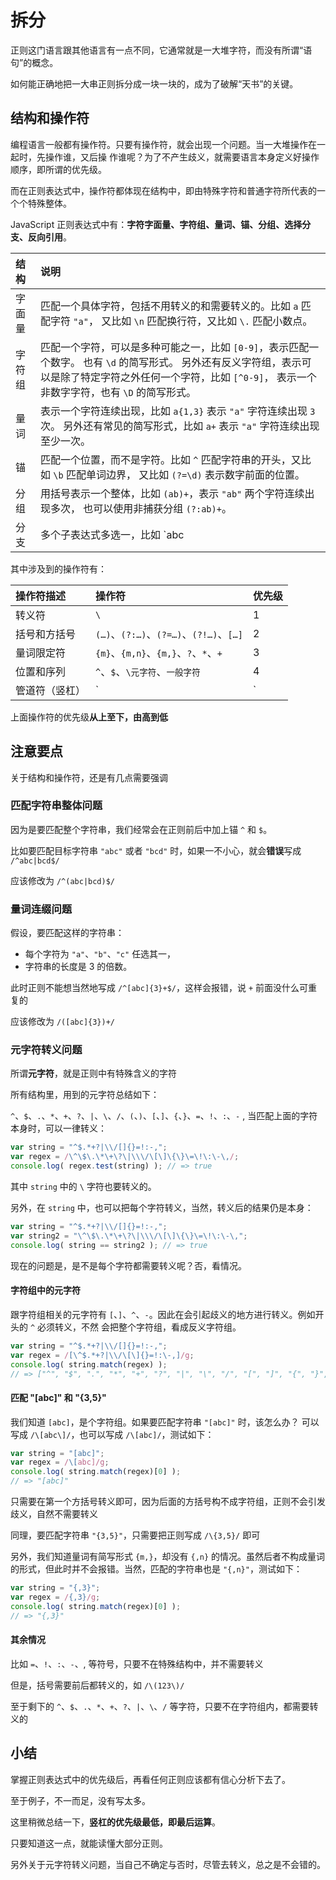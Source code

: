# 拆分

正则这门语言跟其他语言有一点不同，它通常就是一大堆字符，而没有所谓“语句”的概念。

如何能正确地把一大串正则拆分成一块一块的，成为了破解“天书”的关键。

## 结构和操作符

编程语言一般都有操作符。只要有操作符，就会出现一个问题。当一大堆操作在一起时，先操作谁，又后操 作谁呢？为了不产生歧义，就需要语言本身定义好操作顺序，即所谓的优先级。

而在正则表达式中，操作符都体现在结构中，即由特殊字符和普通字符所代表的一个个特殊整体。

JavaScript 正则表达式中有：**字符字面量、字符组、量词、锚、分组、选择分支、反向引用**。

| 结构 | 说明 |
|:- |:- |
| 字面量 | 匹配一个具体字符，包括不用转义的和需要转义的。比如 `a` 匹配字符 `"a"`， 又比如 `\n` 匹配换行符，又比如 `\.` 匹配小数点。|
| 字符组 | 匹配一个字符，可以是多种可能之一，比如 `[0-9]`，表示匹配一个数字。 也有 `\d` 的简写形式。 另外还有反义字符组，表示可以是除了特定字符之外任何一个字符，比如 `[^0-9]`， 表示一个非数字字符，也有 `\D` 的简写形式。|
| 量词 | 表示一个字符连续出现，比如 `a{1,3}` 表示 `"a"` 字符连续出现 `3` 次。 另外还有常见的简写形式，比如 `a+` 表示 `"a"` 字符连续出现至少一次。|
| 锚 | 匹配一个位置，而不是字符。比如 `^` 匹配字符串的开头，又比如 `\b` 匹配单词边界， 又比如 `(?=\d)` 表示数字前面的位置。|
| 分组 | 用括号表示一个整体，比如 `(ab)+`，表示 `"ab"` 两个字符连续出现多次， 也可以使用非捕获分组 `(?:ab)+`。|
| 分支 | 多个子表达式多选一，比如 `abc|bcd`，表达式匹配 `"abc"` 或者 `"bcd"` 字符子串。 反向引用，比如 `\2`，表示引用第 `2` 个分组。|

其中涉及到的操作符有：

| 操作符描述 | 操作符 | 优先级 |
|:- |:- |:- |
| 转义符  | `\` | 1 |
| 括号和方括号 | `(…)`、`(?:…)`、`(?=…)`、`(?!…)`、`[…]` | 2 |
| 量词限定符 | `{m}`、`{m,n}`、`{m,}`、`?`、`*`、`+` | 3 |
| 位置和序列 |`^`、`$`、`\元字符`、`一般字符` | 4 |
| 管道符（竖杠） | `|` | 5 |

上面操作符的优先级**从上至下，由高到低**

## 注意要点

关于结构和操作符，还是有几点需要强调

### 匹配字符串整体问题

因为是要匹配整个字符串，我们经常会在正则前后中加上锚 `^` 和 `$`。

比如要匹配目标字符串 `"abc"` 或者 `"bcd"` 时，如果一不小心，就会**错误**写成 `/^abc|bcd$/`

应该修改为 `/^(abc|bcd)$/`

### 量词连缀问题

假设，要匹配这样的字符串：

- 每个字符为 `"a"`、`"b"`、`"c"` 任选其一，
- 字符串的长度是 3 的倍数。

此时正则不能想当然地写成 `/^[abc]{3}+$/`，这样会报错，说 `+` 前面没什么可重复的

应该修改为 `/([abc]{3})+/`

### 元字符转义问题

所谓**元字符**，就是正则中有特殊含义的字符

所有结构里，用到的元字符总结如下：

`^`、`$`、`.`、`*`、`+`、`?`、`|`、`\`、`/`、`(`、`)`、`[`、`]`、`{`、`}`、`=`、`!`、`:`、`-` , 当匹配上面的字符本身时，可以一律转义：

```js
var string = "^$.*+?|\\/[]{}=!:-,";
var regex = /\^\$\.\*\+\?\|\\\/\[\]\{\}\=\!\:\-\,/;
console.log( regex.test(string) ); // => true
```

其中 `string` 中的 `\` 字符也要转义的。

另外，在 `string` 中，也可以把每个字符转义，当然，转义后的结果仍是本身：

```js
var string = "^$.*+?|\\/[]{}=!:-,";
var string2 = "\^\$\.\*\+\?\|\\\/\[\]\{\}\=\!\:\-\,";
console.log( string == string2 ); // => true
```

现在的问题是，是不是每个字符都需要转义呢？否，看情况。

#### 字符组中的元字符

跟字符组相关的元字符有 `[`、`]`、`^`、`-`。因此在会引起歧义的地方进行转义。例如开头的 `^` 必须转义，不然 会把整个字符组，看成反义字符组。

```js
var string = "^$.*+?|\\/[]{}=!:-,";
var regex = /[\^$.*+?|\\/\[\]{}=!:\-,]/g;
console.log( string.match(regex) );
// => ["^", "$", ".", "*", "+", "?", "|", "\", "/", "[", "]", "{", "}", "=", "!", ":", "-", ","]
```

#### 匹配 "[abc]" 和 "{3,5}"

我们知道 `[abc]`，是个字符组。如果要匹配字符串 `"[abc]"` 时，该怎么办？
可以写成 `/\[abc\]/`，也可以写成 `/\[abc]/`，测试如下：

```js
var string = "[abc]";
var regex = /\[abc]/g;
console.log( string.match(regex)[0] );
// => "[abc]"
```

只需要在第一个方括号转义即可，因为后面的方括号构不成字符组，正则不会引发歧义，自然不需要转义

同理，要匹配字符串 `"{3,5}"`，只需要把正则写成 `/\{3,5}/` 即可

另外，我们知道量词有简写形式 `{m,}`，却没有 `{,n}` 的情况。虽然后者不构成量词的形式，但此时并不会报错。当然，匹配的字符串也是 `"{,n}"`，测试如下：

```js
var string = "{,3}";
var regex = /{,3}/g;
console.log( string.match(regex)[0] );
// => "{,3}"
```

#### 其余情况

比如 `=`、`!`、`:`、`-`、, 等符号，只要不在特殊结构中，并不需要转义

但是，括号需要前后都转义的，如 `/\(123\)/`

至于剩下的 `^`、`$`、`.`、`*`、`+`、`?`、`|`、`\`、`/` 等字符，只要不在字符组内，都需要转义的

## 小结

掌握正则表达式中的优先级后，再看任何正则应该都有信心分析下去了。

至于例子，不一而足，没有写太多。

这里稍微总结一下，**竖杠的优先级最低，即最后运算**。

只要知道这一点，就能读懂大部分正则。

另外关于元字符转义问题，当自己不确定与否时，尽管去转义，总之是不会错的。
